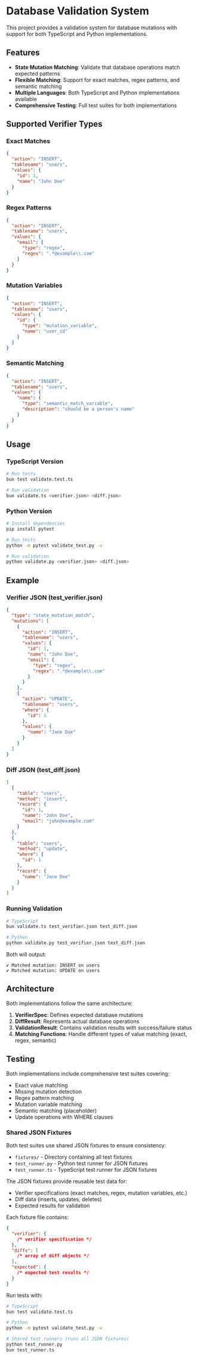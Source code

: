 # Database Validation System

This project provides a validation system for database mutations with support for both TypeScript and Python implementations.

## Features

- **State Mutation Matching**: Validate that database operations match expected patterns
- **Flexible Matching**: Support for exact matches, regex patterns, and semantic matching
- **Multiple Languages**: Both TypeScript and Python implementations available
- **Comprehensive Testing**: Full test suites for both implementations

## Supported Verifier Types

### Exact Matches

```json
{
  "action": "INSERT",
  "tablename": "users",
  "values": {
    "id": 1,
    "name": "John Doe"
  }
}
```

### Regex Patterns

```json
{
  "action": "INSERT",
  "tablename": "users",
  "values": {
    "email": {
      "type": "regex",
      "regex": ".*@example\\.com"
    }
  }
}
```

### Mutation Variables

```json
{
  "action": "INSERT",
  "tablename": "users",
  "values": {
    "id": {
      "type": "mutation_variable",
      "name": "user_id"
    }
  }
}
```

### Semantic Matching

```json
{
  "action": "INSERT",
  "tablename": "users",
  "values": {
    "name": {
      "type": "semantic_match_variable",
      "description": "should be a person's name"
    }
  }
}
```

## Usage

### TypeScript Version

```bash
# Run tests
bun test validate.test.ts

# Run validation
bun validate.ts <verifier.json> <diff.json>
```

### Python Version

```bash
# Install dependencies
pip install pytest

# Run tests
python -m pytest validate_test.py -v

# Run validation
python validate.py <verifier.json> <diff.json>
```

## Example

### Verifier JSON (test_verifier.json)

```json
{
  "type": "state_mutation_match",
  "mutations": [
    {
      "action": "INSERT",
      "tablename": "users",
      "values": {
        "id": 1,
        "name": "John Doe",
        "email": {
          "type": "regex",
          "regex": ".*@example\\.com"
        }
      }
    },
    {
      "action": "UPDATE",
      "tablename": "users",
      "where": {
        "id": 1
      },
      "values": {
        "name": "Jane Doe"
      }
    }
  ]
}
```

### Diff JSON (test_diff.json)

```json
[
  {
    "table": "users",
    "method": "insert",
    "record": {
      "id": 1,
      "name": "John Doe",
      "email": "john@example.com"
    }
  },
  {
    "table": "users",
    "method": "update",
    "where": {
      "id": 1
    },
    "record": {
      "name": "Jane Doe"
    }
  }
]
```

### Running Validation

```bash
# TypeScript
bun validate.ts test_verifier.json test_diff.json

# Python
python validate.py test_verifier.json test_diff.json
```

Both will output:

```
✔ Matched mutation: INSERT on users
✔ Matched mutation: UPDATE on users
```

## Architecture

Both implementations follow the same architecture:

1. **VerifierSpec**: Defines expected database mutations
2. **DiffResult**: Represents actual database operations
3. **ValidationResult**: Contains validation results with success/failure status
4. **Matching Functions**: Handle different types of value matching (exact, regex, semantic)

## Testing

Both implementations include comprehensive test suites covering:

- Exact value matching
- Missing mutation detection
- Regex pattern matching
- Mutation variable matching
- Semantic matching (placeholder)
- Update operations with WHERE clauses

### Shared JSON Fixtures

Both test suites use shared JSON fixtures to ensure consistency:

- `fixtures/` - Directory containing all test fixtures
- `test_runner.py` - Python test runner for JSON fixtures
- `test_runner.ts` - TypeScript test runner for JSON fixtures

The JSON fixtures provide reusable test data for:

- Verifier specifications (exact matches, regex, mutation variables, etc.)
- Diff data (inserts, updates, deletes)
- Expected results for validation

Each fixture file contains:

```json
{
  "verifier": {
    /* verifier specification */
  },
  "diffs": [
    /* array of diff objects */
  ],
  "expected": {
    /* expected test results */
  }
}
```

Run tests with:

```bash
# TypeScript
bun test validate.test.ts

# Python
python -m pytest validate_test.py -v

# Shared test runners (runs all JSON fixtures)
python test_runner.py
bun test_runner.ts
```
